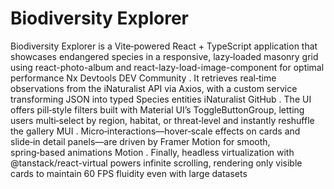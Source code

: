 #  Biodiversity Explorer
 Biodiversity Explorer is a Vite‑powered React + TypeScript application that showcases endangered species in a responsive, lazy‑loaded masonry grid using react-photo-album and react-lazy-load-image-component for optimal performance  Nx Devtools DEV Community . It retrieves real‑time observations from the iNaturalist API via Axios, with a custom service transforming JSON into typed Species entities  iNaturalist GitHub . The UI offers pill‑style filters built with Material UI’s ToggleButtonGroup, letting users multi‑select by region, habitat, or threat‑level and instantly reshuffle the gallery  MUI . Micro‑interactions—hover‑scale effects on cards and slide‑in detail panels—are driven by Framer Motion for smooth, spring‑based animations  Motion . Finally, headless virtualization with @tanstack/react-virtual powers infinite scrolling, rendering only visible cards to maintain 60 FPS fluidity even with large datasets 
